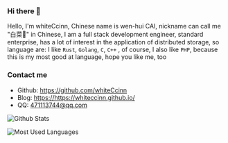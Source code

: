 ### Hi there 👋

<!--
**whiteCcinn/whiteCcinn** is a ✨ _special_ ✨ repository because its `README.md` (this file) appears on your GitHub profile.

Here are some ideas to get you started:

- 🔭 I’m currently working on ...
- 🌱 I’m currently learning ...
- 👯 I’m looking to collaborate on ...
- 🤔 I’m looking for help with ...
- 💬 Ask me about ...
- 📫 How to reach me: ...
- 😄 Pronouns: ...
- ⚡ Fun fact: ...
-->

Hello, I'm whiteCcinn, Chinese name is wen-hui CAI, nickname can call me "白菜🥬" in Chinese, I am a full stack development engineer, standard enterprise, has a lot of interest in the application of distributed storage, so language are: I like `Rust`, `Golang`, `C`, `C++` , of course, I also like `PHP`, because this is my most good at language, hope you like me, too

### Contact me

- Github: <https://github.com/whiteCcinn>
- Blog: <https://https://whiteccinn.github.io/>
- QQ: <471113744@qq.com>

![Github Stats](https://github-readme-stats.vercel.app/api?username=whiteCcinn&show_icons=true&theme=dark&count_private=true)

![Most Used Languages](https://github-readme-stats.vercel.app/api/top-langs/?username=whiteCcinn&theme=dark)
